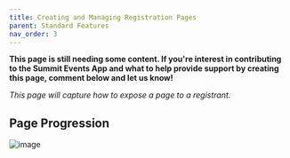 ```yaml
---
title: Creating and Managing Registration Pages
parent: Standard Features
nav_order: 3
---
```


**This page is still needing some content. If you're interest in contributing to the Summit Events App and what to help provide support by creating this page, comment below and let us know!**

*This page will capture how to expose a page to a registrant.*


## Page Progression
![image](https://user-images.githubusercontent.com/60475518/168514622-f5af25de-3cf4-48f0-86aa-5f07f2ec2d40.png)
